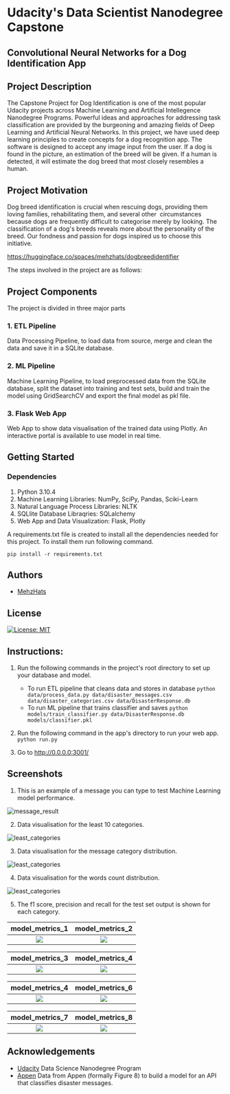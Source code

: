 # Udacity's Data Scientist Nanodegree Capstone

## Convolutional Neural Networks for a Dog Identification App

## Project Description
The Capstone Project for Dog Identification is one of the most popular Udacity projects across Machine Learning and Artificial Intellegence Nanodegree Programs. Powerful ideas and approaches for addressing task classification are provided by the burgeoning and amazing fields of Deep Learning and Artificial Neural Networks. In this project, we have used deep learning principles to create concepts for a dog recognition app. The software is designed to accept any image input from the user. If a dog is found in the picture, an estimation of the breed will be given. If a human is detected, it will estimate the dog breed that most closely resembles a human.

## Project Motivation
Dog breed identification is crucial when rescuing dogs, providing them loving families, rehabilitating them, and several other  circumstances because dogs are frequently difficult to categorise merely by looking. The classification of a dog's breeds reveals more about the personality of the breed. Our fondness and passion for dogs inspired us to choose this initiative.

https://huggingface.co/spaces/mehzhats/dogbreedidentifier

The steps involved in the project are as follows:

## Project Components
The project is divided in three major parts

### 1. ETL Pipeline
Data Processing Pipeline, to load data from source, merge and clean the data and save it in a SQLite database.

### 2. ML Pipeline
Machine Learning Pipeline, to load preprocessed data from the SQLite database, split the dataset into training and test sets, build and train the model using GridSearchCV and export the final model as pkl file.

### 3. Flask Web App
Web App to show data visualisation of the trained data using Plotly. An interactive portal is available to use model in real time.

## Getting Started

### Dependencies

1. Python 3.10.4
2. Machine Learning Libraries: NumPy, SciPy, Pandas, Sciki-Learn
3. Natural Language Process Libraries: NLTK
4. SQLlite Database Libraqries: SQLalchemy
5. Web App and Data Visualization: Flask, Plotly

A requirements.txt file is created to install all the dependencies needed for this project. To install them run following command.

```pip install -r requirements.txt```

## Authors
* [MehzHats](https://github.com/MehzHats)

## License
[![License: MIT](https://img.shields.io/badge/License-MIT-yellow.svg)](https://opensource.org/licenses/MIT)


## Instructions:
1. Run the following commands in the project's root directory to set up your database and model.

    - To run ETL pipeline that cleans data and stores in database
        `python data/process_data.py data/disaster_messages.csv data/disaster_categories.csv data/DisasterResponse.db`
    - To run ML pipeline that trains classifier and saves
        `python models/train_classifier.py data/DisasterResponse.db models/classifier.pkl`

2. Run the following command in the app's directory to run your web app.
    `python run.py`

3. Go to http://0.0.0.0:3001/


## Screenshots

1. This is an example of a message you can type to test Machine Learning model performance.

![message_result](images/message_result.png)

2. Data visualisation for the least 10 categories.

![least_categories](images/least_categories.png)

3. Data visualisation for the message category distribution.

![least_categories](images/message_cat_dist.png)

4. Data visualisation for the words count distribution.

![least_categories](images/word_count_dist.png)

5. The f1 score, precision and recall for the test set output is shown for each category.

model_metrics_1             |  model_metrics_2
:-------------------------:|:-------------------------:
![](images/model_metrics/model_metrics_1.png )  |  ![](images/model_metrics/model_metrics_2.png)


model_metrics_3             |  model_metrics_4
:-------------------------:|:-------------------------:
![](images/model_metrics/model_metrics_3.png )  |  ![](images/model_metrics/model_metrics_4.png)


model_metrics_4             |  model_metrics_6
:-------------------------:|:-------------------------:
![](images/model_metrics/model_metrics_5.png )  |  ![](images/model_metrics/model_metrics_6.png)


model_metrics_7             |  model_metrics_8
:-------------------------:|:-------------------------:
![](images/model_metrics/model_metrics_3.png )  |  ![](images/model_metrics/model_metrics_4.png)

## Acknowledgements

* [Udacity](https://www.udacity.com/) Data Science Nanodegree Program
* [Appen](https://appen.com/) Data from Appen (formally Figure 8) to build a model for an API that classifies disaster messages.